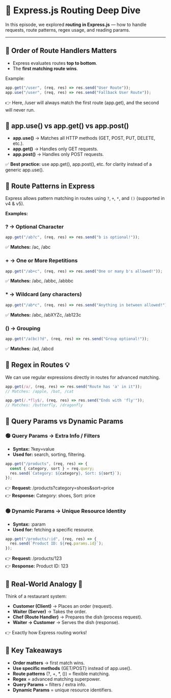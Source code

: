 # 🚀 Express.js Routing Deep Dive

In this episode, we explored **routing in Express.js** — how to handle requests, route patterns, regex usage, and reading params.

---

## 🔹 Order of Route Handlers Matters

- Express evaluates routes **top to bottom**.
- The **first matching route wins**.

Example:

```js
app.get("/user", (req, res) => res.send("User Route"));
app.use("/user", (req, res) => res.send("Fallback User Route"));
```

👉 Here, /user will always match the first route (app.get), and the second will never run.

## 🔹 app.use() vs app.get() vs app.post()

- **app.use()** → Matches all HTTP methods (GET, POST, PUT, DELETE, etc.).
- **app.get()** → Handles only GET requests.
- **app.post()** → Handles only POST requests.

✅ **Best practice:** use app.get(), app.post(), etc. for clarity instead of a generic app.use().

## 🔹 Route Patterns in Express

Express allows pattern matching in routes using `?`, `+`, `*`, and `()` (supported in v4 & v5).

**Examples:**

### ? → Optional Character

```js
app.get("/ab?c", (req, res) => res.send("b is optional!"));
```

✅ **Matches:** /ac, /abc

### + → One or More Repetitions

```js
app.get("/ab+c", (req, res) => res.send("One or many b's allowed!"));
```

✅ **Matches:** /abc, /abbc, /abbbc

### \* → Wildcard (any characters)

```js
app.get("/ab*c", (req, res) => res.send("Anything in between allowed!"));
```

✅ **Matches:** /abc, /abXYZc, /ab123c

### () → Grouping

```js
app.get("/a(bc)?d", (req, res) => res.send("Group optional!"));
```

✅ **Matches:** /ad, /abcd

## 🔹 Regex in Routes 💡

We can use regular expressions directly in routes for advanced matching.

```js
app.get(/a/, (req, res) => res.send("Route has 'a' in it"));
// Matches: /apple, /bat, /cat

app.get(/.*fly$/, (req, res) => res.send("Ends with 'fly'"));
// Matches: /butterfly, /dragonfly
```

## 🔹 Query Params vs Dynamic Params

### 🟢 Query Params → Extra Info / Filters

- **Syntax:** ?key=value
- **Used for:** search, sorting, filtering.

```js
app.get("/products", (req, res) => {
  const { category, sort } = req.query;
  res.send(`Category: ${category}, Sort: ${sort}`);
});
```

👉 **Request:** /products?category=shoes&sort=price  
👉 **Response:** Category: shoes, Sort: price

### 🟢 Dynamic Params → Unique Resource Identity

- **Syntax:** :param
- **Used for:** fetching a specific resource.

```js
app.get("/products/:id", (req, res) => {
  res.send(`Product ID: ${req.params.id}`);
});
```

👉 **Request:** /products/123  
👉 **Response:** Product ID: 123

## 🔹 Real-World Analogy 🍴

Think of a restaurant system:

- **Customer (Client)** → Places an order (request).
- **Waiter (Server)** → Takes the order.
- **Chef (Route Handler)** → Prepares the dish (process request).
- **Waiter → Customer** → Serves the dish (response).

👉 Exactly how Express routing works!

## 🎯 Key Takeaways

- **Order matters** → first match wins.
- **Use specific methods** (GET/POST) instead of app.use().
- **Route patterns** (?, +, \*, ()) = flexible matching.
- **Regex** = advanced matching superpower.
- **Query Params** = filters / extra info.
- **Dynamic Params** = unique resource identifiers.
